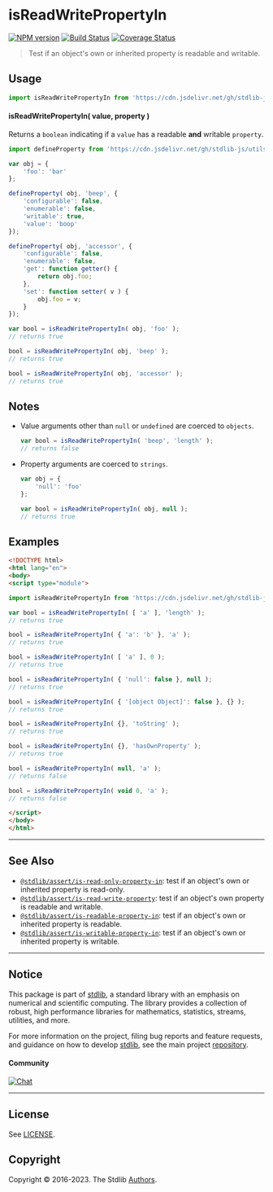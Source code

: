 <!--

@license Apache-2.0

Copyright (c) 2018 The Stdlib Authors.

Licensed under the Apache License, Version 2.0 (the "License");
you may not use this file except in compliance with the License.
You may obtain a copy of the License at

   http://www.apache.org/licenses/LICENSE-2.0

Unless required by applicable law or agreed to in writing, software
distributed under the License is distributed on an "AS IS" BASIS,
WITHOUT WARRANTIES OR CONDITIONS OF ANY KIND, either express or implied.
See the License for the specific language governing permissions and
limitations under the License.

-->

# isReadWritePropertyIn

[![NPM version][npm-image]][npm-url] [![Build Status][test-image]][test-url] [![Coverage Status][coverage-image]][coverage-url] <!-- [![dependencies][dependencies-image]][dependencies-url] -->

> Test if an object's own or inherited property is readable and writable.



<section class="usage">

## Usage

```javascript
import isReadWritePropertyIn from 'https://cdn.jsdelivr.net/gh/stdlib-js/assert-is-read-write-property-in@esm/index.mjs';
```

#### isReadWritePropertyIn( value, property )

Returns a `boolean` indicating if a `value` has a readable **and** writable `property`.

<!-- eslint-disable no-restricted-syntax -->

```javascript
import defineProperty from 'https://cdn.jsdelivr.net/gh/stdlib-js/utils-define-property@esm/index.mjs';

var obj = {
    'foo': 'bar'
};

defineProperty( obj, 'beep', {
    'configurable': false,
    'enumerable': false,
    'writable': true,
    'value': 'boop'
});

defineProperty( obj, 'accessor', {
    'configurable': false,
    'enumerable': false,
    'get': function getter() {
        return obj.foo;
    },
    'set': function setter( v ) {
        obj.foo = v;
    }
});

var bool = isReadWritePropertyIn( obj, 'foo' );
// returns true

bool = isReadWritePropertyIn( obj, 'beep' );
// returns true

bool = isReadWritePropertyIn( obj, 'accessor' );
// returns true
```

</section>

<!-- /.usage -->

<section class="notes">

## Notes

-   Value arguments other than `null` or `undefined` are coerced to `objects`.

    ```javascript
    var bool = isReadWritePropertyIn( 'beep', 'length' );
    // returns false
    ```

-   Property arguments are coerced to `strings`.

    ```javascript
    var obj = {
        'null': 'foo'
    };

    var bool = isReadWritePropertyIn( obj, null );
    // returns true
    ```

</section>

<!-- /.notes -->

<section class="examples">

## Examples

<!-- eslint-disable object-curly-newline -->

<!-- eslint no-undef: "error" -->

```html
<!DOCTYPE html>
<html lang="en">
<body>
<script type="module">

import isReadWritePropertyIn from 'https://cdn.jsdelivr.net/gh/stdlib-js/assert-is-read-write-property-in@esm/index.mjs';

var bool = isReadWritePropertyIn( [ 'a' ], 'length' );
// returns true

bool = isReadWritePropertyIn( { 'a': 'b' }, 'a' );
// returns true

bool = isReadWritePropertyIn( [ 'a' ], 0 );
// returns true

bool = isReadWritePropertyIn( { 'null': false }, null );
// returns true

bool = isReadWritePropertyIn( { '[object Object]': false }, {} );
// returns true

bool = isReadWritePropertyIn( {}, 'toString' );
// returns true

bool = isReadWritePropertyIn( {}, 'hasOwnProperty' );
// returns true

bool = isReadWritePropertyIn( null, 'a' );
// returns false

bool = isReadWritePropertyIn( void 0, 'a' );
// returns false

</script>
</body>
</html>
```

</section>

<!-- /.examples -->

<!-- Section for related `stdlib` packages. Do not manually edit this section, as it is automatically populated. -->

<section class="related">

* * *

## See Also

-   <span class="package-name">[`@stdlib/assert/is-read-only-property-in`][@stdlib/assert/is-read-only-property-in]</span><span class="delimiter">: </span><span class="description">test if an object's own or inherited property is read-only.</span>
-   <span class="package-name">[`@stdlib/assert/is-read-write-property`][@stdlib/assert/is-read-write-property]</span><span class="delimiter">: </span><span class="description">test if an object's own property is readable and writable.</span>
-   <span class="package-name">[`@stdlib/assert/is-readable-property-in`][@stdlib/assert/is-readable-property-in]</span><span class="delimiter">: </span><span class="description">test if an object's own or inherited property is readable.</span>
-   <span class="package-name">[`@stdlib/assert/is-writable-property-in`][@stdlib/assert/is-writable-property-in]</span><span class="delimiter">: </span><span class="description">test if an object's own or inherited property is writable.</span>

</section>

<!-- /.related -->

<!-- Section for all links. Make sure to keep an empty line after the `section` element and another before the `/section` close. -->


<section class="main-repo" >

* * *

## Notice

This package is part of [stdlib][stdlib], a standard library with an emphasis on numerical and scientific computing. The library provides a collection of robust, high performance libraries for mathematics, statistics, streams, utilities, and more.

For more information on the project, filing bug reports and feature requests, and guidance on how to develop [stdlib][stdlib], see the main project [repository][stdlib].

#### Community

[![Chat][chat-image]][chat-url]

---

## License

See [LICENSE][stdlib-license].


## Copyright

Copyright &copy; 2016-2023. The Stdlib [Authors][stdlib-authors].

</section>

<!-- /.stdlib -->

<!-- Section for all links. Make sure to keep an empty line after the `section` element and another before the `/section` close. -->

<section class="links">

[npm-image]: http://img.shields.io/npm/v/@stdlib/assert-is-read-write-property-in.svg
[npm-url]: https://npmjs.org/package/@stdlib/assert-is-read-write-property-in

[test-image]: https://github.com/stdlib-js/assert-is-read-write-property-in/actions/workflows/test.yml/badge.svg?branch=main
[test-url]: https://github.com/stdlib-js/assert-is-read-write-property-in/actions/workflows/test.yml?query=branch:main

[coverage-image]: https://img.shields.io/codecov/c/github/stdlib-js/assert-is-read-write-property-in/main.svg
[coverage-url]: https://codecov.io/github/stdlib-js/assert-is-read-write-property-in?branch=main

<!--

[dependencies-image]: https://img.shields.io/david/stdlib-js/assert-is-read-write-property-in.svg
[dependencies-url]: https://david-dm.org/stdlib-js/assert-is-read-write-property-in/main

-->

[chat-image]: https://img.shields.io/gitter/room/stdlib-js/stdlib.svg
[chat-url]: https://gitter.im/stdlib-js/stdlib/

[stdlib]: https://github.com/stdlib-js/stdlib

[stdlib-authors]: https://github.com/stdlib-js/stdlib/graphs/contributors

[umd]: https://github.com/umdjs/umd
[es-module]: https://developer.mozilla.org/en-US/docs/Web/JavaScript/Guide/Modules

[deno-url]: https://github.com/stdlib-js/assert-is-read-write-property-in/tree/deno
[umd-url]: https://github.com/stdlib-js/assert-is-read-write-property-in/tree/umd
[esm-url]: https://github.com/stdlib-js/assert-is-read-write-property-in/tree/esm
[branches-url]: https://github.com/stdlib-js/assert-is-read-write-property-in/blob/main/branches.md

[stdlib-license]: https://raw.githubusercontent.com/stdlib-js/assert-is-read-write-property-in/main/LICENSE

<!-- <related-links> -->

[@stdlib/assert/is-read-only-property-in]: https://github.com/stdlib-js/assert-is-read-only-property-in/tree/esm

[@stdlib/assert/is-read-write-property]: https://github.com/stdlib-js/assert-is-read-write-property/tree/esm

[@stdlib/assert/is-readable-property-in]: https://github.com/stdlib-js/assert-is-readable-property-in/tree/esm

[@stdlib/assert/is-writable-property-in]: https://github.com/stdlib-js/assert-is-writable-property-in/tree/esm

<!-- </related-links> -->

</section>

<!-- /.links -->
